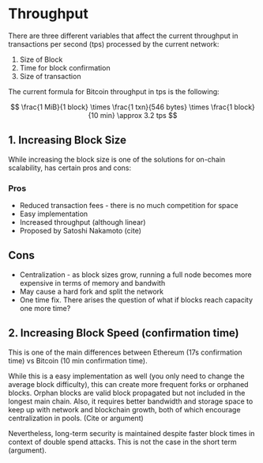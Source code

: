 # Throughput

There are three different variables that affect the current throughput in transactions per second \(tps\) processed by the current network:

1. Size of Block
2. Time for block confirmation
3. Size of transaction

The current formula for Bitcoin throughput in tps is the following:


$$
\frac{1 MiB}{1 block} \times \frac{1 txn}{546 bytes} \times \frac{1 block}{10 min}  \approx 3.2 tps
$$


## 1. Increasing Block Size

While increasing the block size is one of the solutions for on-chain scalability, has certain pros and cons:

### Pros

* Reduced transaction fees - there is no much competition for space
* Easy implementation
* Increased throughput \(although linear\)
* Proposed by Satoshi Nakamoto \(cite\)

## Cons

* Centralization - as block sizes grow, running a full node becomes more expensive in terms of memory and bandwith
* May cause a hard fork and split the network
* One time fix. There arises the question of what if blocks reach capacity one more time?

## 2. Increasing Block Speed \(confirmation time\)

This is one of the main differences between Ethereum \(17s confirmation time\) vs Bitcoin \(10 min confirmation time\).

While this is a easy implementation as well \(you only need to change the average block difficulty\), this can create more frequent forks or orphaned blocks. Orphan blocks are valid block propagated but not included in the longest main chain. Also, it requires better bandwidth and storage space to keep up with network and blockchain growth, both of which encourage centralization in pools. \(Cite or argument\)

Nevertheless, long-term security is maintained despite faster block times in context of double spend attacks. This is not the case in the short term \(argument\).

